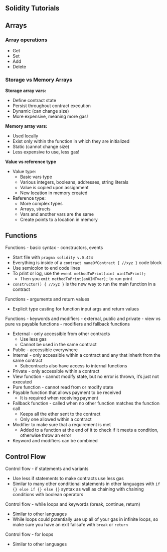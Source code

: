 ## Solidity Tutorials

## Arrays

### Array operations

- Get
- Set
- Add
- Delete

### Storage vs Memory Arrays

**Storage array vars:**

- Define contract state
- Persist throughout contract execution
- Dynamic (can change size)
- More expensive, meaning more gas!

**Memory array vars:**

- Used locally
- Exist only within the function in which they are initialized
- Static (cannot change size)
- Less expensive to use, less gas!

**Value vs reference type**

- Value type:
  - Basic vars type
  - Various integers, booleans, addresses, string literals
  - Value is copied upon assignment
  - New location in memory created
- Reference type:
  - More complex types
  - Arrays, structs
  - Vars and another vars are the same
  - Create points to a location in memory

## Functions

Functions - basic syntax - constructors, events

- Start file with `pragma solidity v.0.424`
- Everything is inside of a `contract nameOfContract { //xyz }` code block
- Use semicolon to end code lines
- To print or log, use the `event methodToPrint(uint uintToPrint);`
  - Then you `emit methodToPrint(anUINTvar);` to run print
- `constructor() { //xyz }` is the new way to run the main function in a contract

Functions - arguments and return values

- Explicit type casting for function input args and return values

Functions - keywords and modifiers - external, public and private - view vs pure vs payable functions - modifiers and fallback functions

- External - only accessible from other contracts
  - Use less gas
  - Cannot be used in the same contract
- Public - accessible everywhere
- Internal - only accessible within a contract and any that inherit from the same contract
  - Subcontracts also have access to internal functions
- Private - only accessible within a contract
- View function - cannot modify state, but no error is thrown, it’s just not executed
- Pure function - cannot read from or modify state
- Payable function that allows payment to be received
  - It is required when receiving payment
- Fallback function - called when no other function matches the function call
  - Keeps all the ether sent to the contract
  - Only one allowed within a contract
- Modifier to make sure that a requirement is met
  - Added to a function at the end of it to check if it meets a condition, otherwise throw an error
- Keyword and modifiers can be combined

## Control Flow

Control flow - if statements and variants

- Use less if statements to make contracts use less gas
- Similar to many other conditional statements in other languages with `if {} else if {} else {}` syntax as well as chaining with chaining conditions with boolean operators

Control flow - while loops and keywords (break, continue, return)

- Similar to other languages
- While loops could potentially use up all of your gas in infinite loops, so make sure you have an exit failsafe with `break` or `return`

Control flow - for loops

- Similar to other languages
